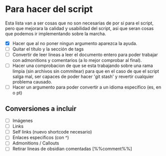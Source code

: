 # Para hacer del script
Esta lista van a ser cosas que no son necesarias de por si para el script, pero que mejorara la calidad y usabilidad del script, asi que seran cosas que podemos ir implementando sobre la marcha.

- [x] Hacer que al no poner ningun argumento aparezca la ayuda.
- [ ] Quitar el título y la sección de tags
- [ ] Convertir de leer lineas a leer el documento entero para poder
trabajar con admonitions y comentarios (a lo mejor comprobar al final).
- [ ] Hacer una comprobacion de que se esta trabajando sobre una rama limpia (sin archivos sin commitear) para que en el caso de que el script salga mal, ser capaces de poder hacer 'git stash' y revertir cualquier problema causado.
- [ ] Hacer un argumento para poder convertir a un idioma especifico (es, en o pt)

## Conversiones a incluir
- [ ] Imágenes
- [ ] Links
- [ ] Self links (nuevo shortcode necesario)
- [ ] Enlaces especificos (con ^)
- [ ] Admonitions / Callouts
- [ ] Retirar lineas de obsidian comentadas [%%comment%%]
